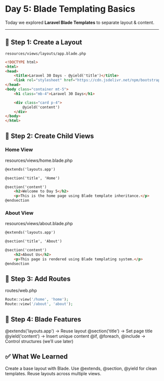 # Day 5: Blade Templating Basics

Today we explored **Laravel Blade Templates** to separate layout & content.

---

## 🔹 Step 1: Create a Layout
`resources/views/layouts/app.blade.php`

```html
<!DOCTYPE html>
<html>
<head>
    <title>Laravel 30 Days - @yield('title')</title>
    <link rel="stylesheet" href="https://cdn.jsdelivr.net/npm/bootstrap@5.3.2/dist/css/bootstrap.min.css">
</head>
<body class="container mt-5">
    <h1 class="mb-4">Laravel 30 Days</h1>

    <div class="card p-4">
        @yield('content')
    </div>
</body>
</html>
```

## 🔹 Step 2: Create Child Views

### Home View
resources/views/home.blade.php
```html
@extends('layouts.app')

@section('title', 'Home')

@section('content')
    <h2>Welcome to Day 5</h2>
    <p>This is the home page using Blade template inheritance.</p>
@endsection
```

### About View
resources/views/about.blade.php
```html
@extends('layouts.app')

@section('title', 'About')

@section('content')
    <h2>About Us</h2>
    <p>This page is rendered using Blade templating system.</p>
@endsection
```

## 🔹 Step 3: Add Routes
routes/web.php
```php
Route::view('/home', 'home');
Route::view('/about', 'about');
```

## 🔹 Step 4: Blade Features
@extends('layouts.app') → Reuse layout
@section('title') → Set page title
@yield('content') → Insert unique content
@if, @foreach, @include → Control structures (we’ll use later)

## ✅ What We Learned
Create a base layout with Blade.
Use @extends, @section, @yield for clean templates.
Reuse layouts across multiple views.